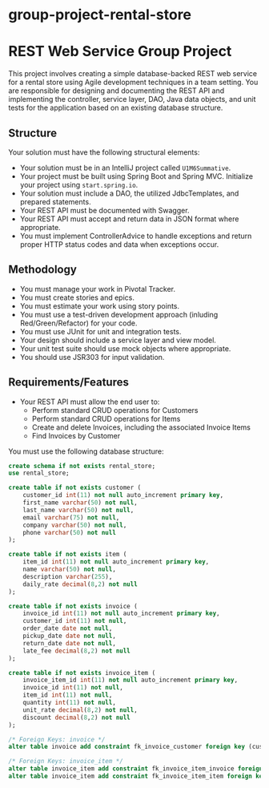 # group-project-rental-store
# REST Web Service Group Project

This project involves creating a simple database-backed REST web service for a rental store using Agile development techniques in a team setting. You are responsible for designing and documenting the REST API and implementing the controller, service layer, DAO, Java data objects, and unit tests for the application based on an existing database structure.

## Structure
Your solution must have the following structural elements:

* Your solution must be in an IntelliJ project called ```U1M6Summative```.
* Your project must be built using Spring Boot and Spring MVC. Initialize your project using ```start.spring.io```.
* Your solution must include a DAO, the utilized JdbcTemplates, and prepared statements.
* Your REST API must be documented with Swagger.
* Your REST API must accept and return data in JSON format where appropriate.
* You must implement ControllerAdvice to handle exceptions and return proper HTTP status codes and data when exceptions occur.

## Methodology

* You must manage your work in Pivotal Tracker.
* You must create stories and epics.
* You must estimate your work using story points.
* You must use a test-driven development approach (inluding Red/Green/Refactor) for your code.
* You must use JUnit for unit and integration tests.
* Your design should include a service layer and view model.
* Your unit test suite should use mock objects where appropriate.
* You should use JSR303 for input validation.

## Requirements/Features

* Your REST API must allow the end user to:
    * Perform standard CRUD operations for Customers
    * Perform standard CRUD operations for Items
    * Create and delete Invoices, including the associated Invoice Items
    * Find Invoices by Customer

You must use the following database structure:

```sql
create schema if not exists rental_store;
use rental_store;

create table if not exists customer (
	customer_id int(11) not null auto_increment primary key,
    first_name varchar(50) not null,
    last_name varchar(50) not null,
    email varchar(75) not null,
    company varchar(50) not null,
    phone varchar(50) not null
);

create table if not exists item (
	item_id int(11) not null auto_increment primary key,
    name varchar(50) not null,
    description varchar(255),
    daily_rate decimal(8,2) not null
);

create table if not exists invoice (
	invoice_id int(11) not null auto_increment primary key,
    customer_id int(11) not null,
    order_date date not null,
    pickup_date date not null,
    return_date date not null,
    late_fee decimal(8,2) not null
);

create table if not exists invoice_item (
	invoice_item_id int(11) not null auto_increment primary key,
    invoice_id int(11) not null,
    item_id int(11) not null,
    quantity int(11) not null,
    unit_rate decimal(8,2) not null,
    discount decimal(8,2) not null
);

/* Foreign Keys: invoice */
alter table invoice add constraint fk_invoice_customer foreign key (customer_id) references customer(customer_id);

/* Foreign Keys: invoice_item */
alter table invoice_item add constraint fk_invoice_item_invoice foreign key (invoice_id) references invoice(invoice_id);
alter table invoice_item add constraint fk_invoice_item_item foreign key (item_id) references item(item_id);
```
